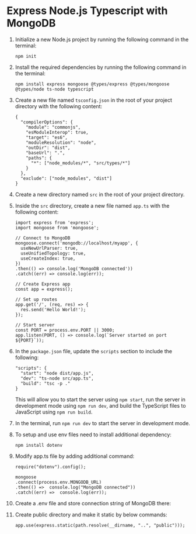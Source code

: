 # Express Node.js Typescript with MongoDB
    
1.  Initialize a new Node.js project by running the following command in the terminal:

    ```
    npm init
    ``` 
    
2.  Install the required dependencies by running the following command in the terminal:

    ```
    npm install express mongoose @types/express @types/mongoose @types/node ts-node typescript
    ``` 
    
3.  Create a new file named `tsconfig.json` in the root of your project directory with the following content:
    ```
    {
      "compilerOptions": {
        "module": "commonjs",
        "esModuleInterop": true,
        "target": "es6",
        "moduleResolution": "node",
        "outDir": "dist",
        "baseUrl": ".",
        "paths": {
          "*": ["node_modules/*", "src/types/*"]
        }
      },
      "exclude": ["node_modules", "dist"]
    }
    ``` 
    
4.  Create a new directory named `src` in the root of your project directory.
    
5.  Inside the `src` directory, create a new file named `app.ts` with the following content:
    
    ```
    import express from 'express';
    import mongoose from 'mongoose';
    
    // Connect to MongoDB
    mongoose.connect('mongodb://localhost/myapp', {
      useNewUrlParser: true,
      useUnifiedTopology: true,
      useCreateIndex: true,
    })
    .then(() => console.log('MongoDB connected'))
    .catch((err) => console.log(err));
    
    // Create Express app
    const app = express();
    
    // Set up routes
    app.get('/', (req, res) => {
      res.send('Hello World!');
    });
    
    // Start server
    const PORT = process.env.PORT || 3000;
    app.listen(PORT, () => console.log(`Server started on port ${PORT}`));
    ```  
6.  In the `package.json` file, update the `scripts` section to include the following:
        
    ```
    "scripts": {
      "start": "node dist/app.js",
      "dev": "ts-node src/app.ts",
      "build": "tsc -p ."
    }
    ``` 
    
    This will allow you to start the server using `npm start`, run the server in development mode using `npm run dev`, and build the TypeScript files to JavaScript using `npm run build`.
    
7.  In the terminal, run `npm run dev` to start the server in development mode.
8. To setup and use env files need to install additional dependency:
    ```
    npm install dotenv
    ```
9. Modify app.ts file by adding additional command:
    ```
    require("dotenv").config();

    mongoose
    .connect(process.env.MONGODB_URL)
    .then(() =>  console.log("MongoDB connected"))
    .catch((err) =>  console.log(err));
    ``` 
10. Create a .env file and store connection string of MongoDB there:
11. Create public directory and make it static by below commands:
    ```
    app.use(express.static(path.resolve(__dirname, "..", "public")));
    ``` 

 
    
